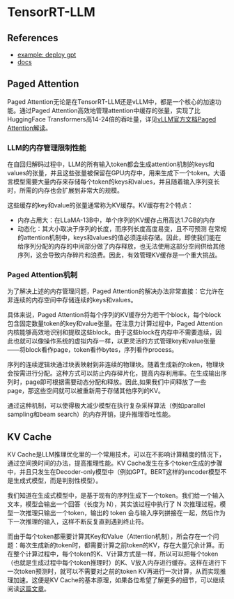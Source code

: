 # TensorRT-LLM

## References
- [example: deploy gpt](https://github.com/NVIDIA/TensorRT-LLM/tree/main/examples/gpt#gpt)
- [docs](https://nvidia.github.io/TensorRT-LLM/quick-start-guide.html)

## Paged Attention
Paged Attention无论是在TensorRT-LLM还是vLLM中，都是一个核心的加速功能。通过Paged Attention高效地管理attention中缓存的张量，实现了比HuggingFace Transformers高14-24倍的吞吐量，详见[vLLM官方文档Paged Attention解读](https://zhuanlan.zhihu.com/p/712664813)。

### LLM的内存管理限制性能
在自回归解码过程中，LLM的所有输入token都会生成attention机制的keys和values的张量，并且这些张量被保留在GPU内存中，用来生成下一个token。大语言模型需要大量内存来存储每个token的keys和values，并且随着输入序列变长时，所需的内存也会扩展到非常大的规模。

这些缓存的key和value的张量通常称为KV缓存。KV缓存有2个特点：
- 内存占用大：在LLaMA-13B中，单个序列的KV缓存占用高达1.7GB的内存
- 动态化：其大小取决于序列的长度，而序列长度高度易变，且不可预测
在常规的attention机制中，keys和values的值必须连续存储。因此，即使我们能在给序列分配的内存的中间部分做了内存释放，也无法使用这部分空间供给其他序列，这会导致内存碎片和浪费。因此，有效管理KV缓存是一个重大挑战。

 

### Paged Attention机制
为了解决上述的内存管理问题，Paged Attention的解决办法非常直接：它允许在非连续的内存空间中存储连续的keys和values。

具体来说，Paged Attention将每个序列的KV缓存分为若干个block，每个block包含固定数量token的key和value张量。在注意力计算过程中，Paged Attention内核能够高效地识别和提取这些block。由于这些block在内存中不需要连续，因此也就可以像操作系统的虚拟内存一样，以更灵活的方式管理key和value张量——将block看作page，token看作bytes，序列看作process。

序列的连续逻辑块通过块表映射到非连续的物理块。随着生成新的token，物理块会按需进行分配。这种方式可以防止内存碎片化，提高内存利用率。在生成输出序列时，page即可根据需要动态分配和释放。因此,如果我们中间释放了一些page，那这些空间就可以被重新用于存储其他序列的KV。

通过这种机制，可以使得极大减少模型在执行复杂采样算法（例如parallel sampling和beam search）的内存开销，提升推理吞吐性能。


## KV Cache
KV Cache是LLM推理优化里的一个常用技术，可以在不影响计算精度的情况下，通过空间换时间的办法，提高推理性能。KV Cache发生在多个token生成的步骤中，并且只发生在Decoder-only模型中（例如GPT。BERT这样的encoder模型不是生成式模型，而是判别性模型）。

我们知道在生成式模型中，是基于现有的序列生成下一个token。我们给一个输入文本，模型会输出一个回答（长度为 N），其实该过程中执行了 N 次推理过程。模型一次推理只输出一个token，输出的 token 会与输入序列拼接在一起，然后作为下一次推理的输入，这样不断反复直到遇到终止符。

而由于每个token都需要计算其Key和Value（Attention机制），所会存在一个问题：每次生成新的token时，都需要计算之前token的KV，存在大量冗余计算。而在整个计算过程中，每个token的K、V计算方式是一样，所以可以把每个token（也就是生成过程中每个token推理时）的K、V放入内存进行缓存。这样在进行下一次token预测时，就可以不需要对之前的token KV再进行一次计算，从而实现推理加速。这便是KV Cache的基本原理，如果各位希望了解更多的细节，可以继续阅读[这篇文章](https://zhuanlan.zhihu.com/p/700197845)。